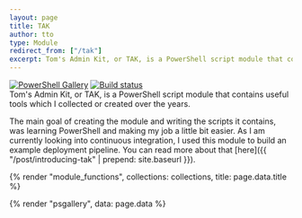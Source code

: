 ```yaml
---
layout: page
title: TAK
author: tto
type: Module
redirect_from: ["/tak"]
excerpt: Tom's Admin Kit, or TAK, is a PowerShell script module that contains useful tools which I collected or created over the years.
---
```


[![PowerShell Gallery](https://img.shields.io/powershellgallery/dt/tak.svg)](https://www.powershellgallery.com/packages/tak) [![Build status](https://ci.appveyor.com/api/projects/status/4ihjpqd6c8f9cceq?svg=true)](https://ci.appveyor.com/project/tomtorggler/tak) <br>Tom's Admin Kit, or TAK, is a PowerShell script module that contains useful tools which I collected or created over the years.

The main goal of creating the module and writing the scripts it contains, was learning PowerShell and making my job a little bit easier. As I am currently looking into continuous integration, I used this module to build an example deployment pipeline. You can read more about that [here]({{ "/post/introducing-tak" | prepend: site.baseurl }}).

{% render "module_functions", collections: collections, title: page.data.title %}

{% render "psgallery", data: page.data %}